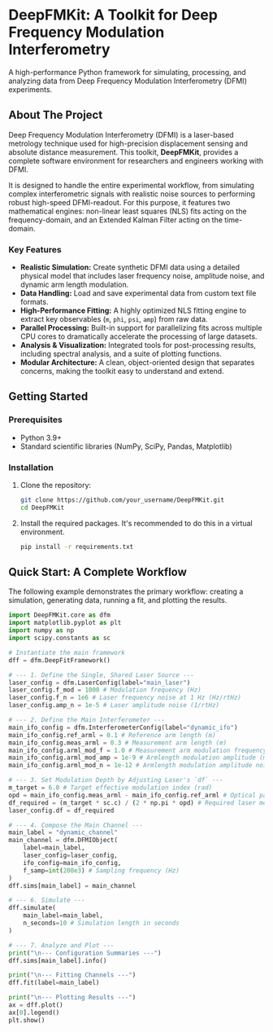 # DeepFMKit: A Toolkit for Deep Frequency Modulation Interferometry

A high-performance Python framework for simulating, processing, and analyzing data from Deep Frequency Modulation Interferometry (DFMI) experiments.

## About The Project

Deep Frequency Modulation Interferometry (DFMI) is a laser-based metrology technique used for high-precision displacement sensing and absolute distance measurement. This toolkit, **DeepFMKit**, provides a complete software environment for researchers and engineers working with DFMI.

It is designed to handle the entire experimental workflow, from simulating complex interferometric signals with realistic noise sources to performing robust high-speed DFMI-readout. For this purpose, it features two mathematical engines: non-linear least squares (NLS) fits acting on the frequency-domain, and an Extended Kalman Filter acting on the time-domain.

### Key Features

*   **Realistic Simulation:** Create synthetic DFMI data using a detailed physical model that includes laser frequency noise, amplitude noise, and dynamic arm length modulation.
*   **Data Handling:** Load and save experimental data from custom text file formats.
*   **High-Performance Fitting:** A highly optimized NLS fitting engine to extract key observables (`m`, `phi`, `psi`, `amp`) from raw data.
*   **Parallel Processing:** Built-in support for parallelizing fits across multiple CPU cores to dramatically accelerate the processing of large datasets.
*   **Analysis & Visualization:** Integrated tools for post-processing results, including spectral analysis, and a suite of plotting functions.
*   **Modular Architecture:** A clean, object-oriented design that separates concerns, making the toolkit easy to understand and extend.

## Getting Started

### Prerequisites

*   Python 3.9+
*   Standard scientific libraries (NumPy, SciPy, Pandas, Matplotlib)

### Installation

1.  Clone the repository:
    ```sh
    git clone https://github.com/your_username/DeepFMKit.git
    cd DeepFMKit
    ```
2.  Install the required packages. It's recommended to do this in a virtual environment.
    ```sh
    pip install -r requirements.txt
    ```

## Quick Start: A Complete Workflow

The following example demonstrates the primary workflow: creating a simulation, generating data, running a fit, and plotting the results.

```python
import DeepFMKit.core as dfm
import matplotlib.pyplot as plt
import numpy as np
import scipy.constants as sc

# Instantiate the main framework
dff = dfm.DeepFitFramework()

# --- 1. Define the Single, Shared Laser Source ---
laser_config = dfm.LaserConfig(label="main_laser")
laser_config.f_mod = 1000 # Modulation frequency (Hz)
laser_config.f_n = 1e6 # Laser frequency noise at 1 Hz (Hz/rtHz)
laser_config.amp_n = 1e-5 # Laser amplitude noise (1/rtHz)

# --- 2. Define the Main Interferometer ---
main_ifo_config = dfm.InterferometerConfig(label="dynamic_ifo")
main_ifo_config.ref_arml = 0.1 # Reference arm length (m)
main_ifo_config.meas_arml = 0.3 # Measurement arm length (m)
main_ifo_config.arml_mod_f = 1.0 # Measurement arm modulation frequency (Hz)
main_ifo_config.arml_mod_amp = 1e-9 # Armlength modulation amplitude (m)
main_ifo_config.arml_mod_n = 1e-12 # Armlength modulation amplitude noise (m/rtHz)

# --- 3. Set Modulation Depth by Adjusting Laser's `df` ---
m_target = 6.0 # Target effective modulation index (rad)
opd = main_ifo_config.meas_arml - main_ifo_config.ref_arml # Optical pathlength difference (m)
df_required = (m_target * sc.c) / (2 * np.pi * opd) # Required laser modulation amplitude (Hz)
laser_config.df = df_required

# --- 4. Compose the Main Channel ---
main_label = "dynamic_channel"
main_channel = dfm.DFMIObject(
    label=main_label,
    laser_config=laser_config,
    ifo_config=main_ifo_config,
    f_samp=int(200e3) # Sampling frequency (Hz)
)
dff.sims[main_label] = main_channel

# --- 6. Simulate ---
dff.simulate(
    main_label=main_label,
    n_seconds=10 # Simulation length in seconds
)

# --- 7. Analyze and Plot ---
print("\n--- Configuration Summaries ---")
dff.sims[main_label].info()

print("\n--- Fitting Channels ---")
dff.fit(label=main_label)

print("\n--- Plotting Results ---")
ax = dff.plot()
ax[0].legend()
plt.show()
```